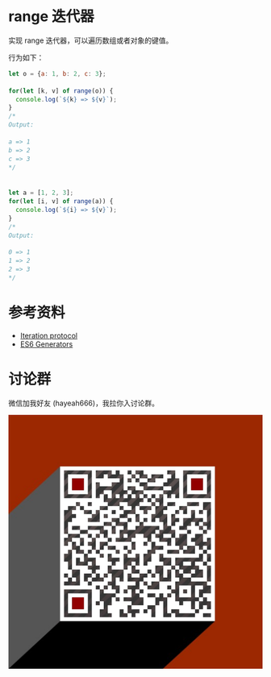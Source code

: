 # range 迭代器

实现 range 迭代器，可以遍历数组或者对象的键值。

行为如下：

```js
let o = {a: 1, b: 2, c: 3};

for(let [k, v] of range(o)) {
  console.log(`${k} => ${v}`);
}
/*
Output:

a => 1
b => 2
c => 3
*/


let a = [1, 2, 3];
for(let [i, v] of range(a)) {
  console.log(`${i} => ${v}`);
}
/*
Output:

0 => 1
1 => 2
2 => 3
*/
```

# 参考资料

+ [Iteration protocol](https://developer.mozilla.org/en/docs/Web/JavaScript/Reference/Iteration_protocols#Builtin_iterables)
+ [ES6 Generators](https://davidwalsh.name/es6-generators)

# 讨论群

微信加我好友 (hayeah666)，我拉你入讨论群。

![hayeah666](../hayeah666.png)